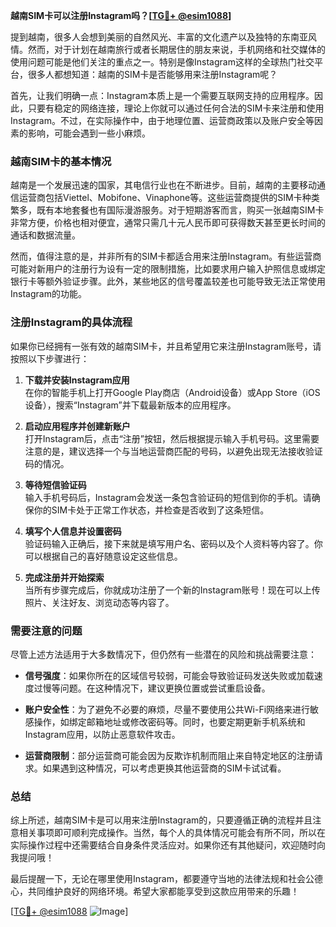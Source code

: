 **越南SIM卡可以注册Instagram吗？[[TG💪+ @esim1088](https://t.me/s/esim1088)]**

提到越南，很多人会想到美丽的自然风光、丰富的文化遗产以及独特的东南亚风情。然而，对于计划在越南旅行或者长期居住的朋友来说，手机网络和社交媒体的使用问题可能是他们关注的重点之一。特别是像Instagram这样的全球热门社交平台，很多人都想知道：越南的SIM卡是否能够用来注册Instagram呢？

首先，让我们明确一点：Instagram本质上是一个需要互联网支持的应用程序。因此，只要有稳定的网络连接，理论上你就可以通过任何合法的SIM卡来注册和使用Instagram。不过，在实际操作中，由于地理位置、运营商政策以及账户安全等因素的影响，可能会遇到一些小麻烦。

### **越南SIM卡的基本情况**

越南是一个发展迅速的国家，其电信行业也在不断进步。目前，越南的主要移动通信运营商包括Viettel、Mobifone、Vinaphone等。这些运营商提供的SIM卡种类繁多，既有本地套餐也有国际漫游服务。对于短期游客而言，购买一张越南SIM卡非常方便，价格也相对便宜，通常只需几十元人民币即可获得数天甚至更长时间的通话和数据流量。

然而，值得注意的是，并非所有的SIM卡都适合用来注册Instagram。有些运营商可能对新用户的注册行为设有一定的限制措施，比如要求用户输入护照信息或绑定银行卡等额外验证步骤。此外，某些地区的信号覆盖较差也可能导致无法正常使用Instagram的功能。

### **注册Instagram的具体流程**

如果你已经拥有一张有效的越南SIM卡，并且希望用它来注册Instagram账号，请按照以下步骤进行：

1. **下载并安装Instagram应用**  
   在你的智能手机上打开Google Play商店（Android设备）或App Store（iOS设备），搜索“Instagram”并下载最新版本的应用程序。

2. **启动应用程序并创建新账户**  
   打开Instagram后，点击“注册”按钮，然后根据提示输入手机号码。这里需要注意的是，建议选择一个与当地运营商匹配的号码，以避免出现无法接收验证码的情况。

3. **等待短信验证码**  
   输入手机号码后，Instagram会发送一条包含验证码的短信到你的手机。请确保你的SIM卡处于正常工作状态，并检查是否收到了这条短信。

4. **填写个人信息并设置密码**  
   验证码输入正确后，接下来就是填写用户名、密码以及个人资料等内容了。你可以根据自己的喜好随意设定这些信息。

5. **完成注册并开始探索**  
   当所有步骤完成后，你就成功注册了一个新的Instagram账号！现在可以上传照片、关注好友、浏览动态等内容了。

### **需要注意的问题**

尽管上述方法适用于大多数情况下，但仍然有一些潜在的风险和挑战需要注意：

- **信号强度**：如果你所在的区域信号较弱，可能会导致验证码发送失败或加载速度过慢等问题。在这种情况下，建议更换位置或尝试重启设备。
  
- **账户安全性**：为了避免不必要的麻烦，尽量不要使用公共Wi-Fi网络来进行敏感操作，如绑定邮箱地址或修改密码等。同时，也要定期更新手机系统和Instagram应用，以防止恶意软件攻击。

- **运营商限制**：部分运营商可能会因为反欺诈机制而阻止来自特定地区的注册请求。如果遇到这种情况，可以考虑更换其他运营商的SIM卡试试看。

### **总结**

综上所述，越南SIM卡是可以用来注册Instagram的，只要遵循正确的流程并且注意相关事项即可顺利完成操作。当然，每个人的具体情况可能会有所不同，所以在实际操作过程中还需要结合自身条件灵活应对。如果你还有其他疑问，欢迎随时向我提问哦！

最后提醒一下，无论在哪里使用Instagram，都要遵守当地的法律法规和社会公德心，共同维护良好的网络环境。希望大家都能享受到这款应用带来的乐趣！

[[TG💪+ @esim1088](https://t.me/s/esim1088) ![Image](https://i.postimg.cc/4NQfJmqS/Snipaste-2025-05-13-00-14-12.png)]